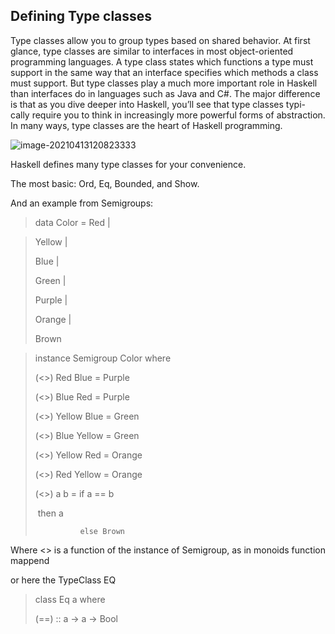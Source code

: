 ## Defining Type classes



Type classes allow you to group types based on shared behavior. At first glance, type classes are similar to interfaces in most object-oriented programming languages. A type class states which functions a type must support in the same way that an
interface specifies which methods a class must support. But type classes play a much 
more important role in Haskell than interfaces do in languages such as Java and C#. The 
major difference is that as you dive deeper into Haskell, you’ll see that type classes typi-
cally require you to think in increasingly more powerful forms of abstraction. In many 
ways, type classes are the heart of Haskell programming.



![image-20210413120823333](C:\Users\Nicol\AppData\Roaming\Typora\typora-user-images\image-20210413120823333.png)



Haskell defines many type classes for your convenience.

The most basic: Ord, Eq, Bounded, and Show.

And an example from Semigroups:

> data Color = Red | 

> Yellow | 
>
> Blue | 
>
> Green |
>
> Purple | 
>
> Orange |
>
> Brown  



> instance Semigroup Color where
>
>  (<>) Red Blue = Purple
>
>  (<>) Blue Red = Purple
>
>  (<>) Yellow Blue = Green
>
>  (<>) Blue Yellow = Green
>
>  (<>) Yellow Red = Orange
>
>  (<>) Red Yellow = Orange
>
>  (<>) a b = if a == b 
>
> ​           	 then a           
>
>   			else Brown

Where <> is a function of the instance of Semigroup, as in monoids function mappend

or here the TypeClass EQ

> class Eq a where   
>
> (==) :: a -> a -> Bool